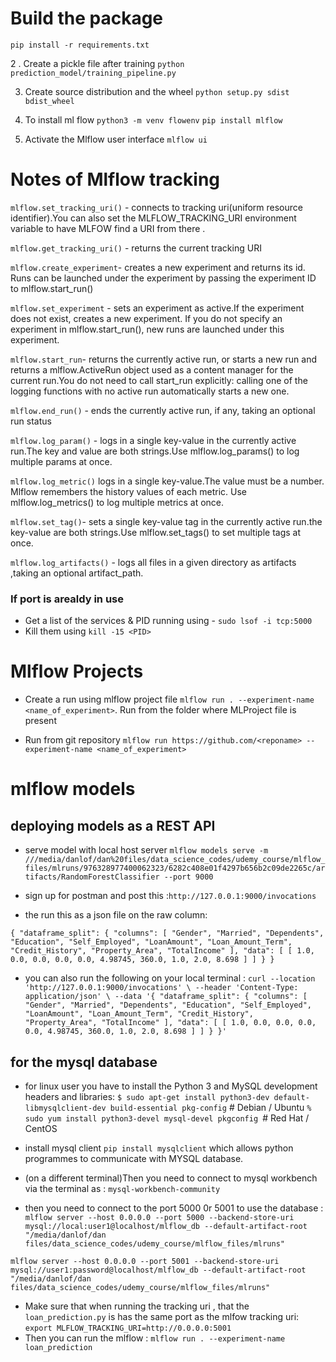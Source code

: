 # Build the package 
`pip install -r requirements.txt`

2 . Create a pickle file after training 
`python prediction_model/training_pipeline.py`

3. Create source distribution and the wheel
`python setup.py sdist bdist_wheel`

4. To install ml flow
`python3 -m venv flowenv`
`pip install mlflow`

5. Activate the Mlflow user interface 
`mlflow ui`

# Notes of Mlflow tracking 
`mlflow.set_tracking_uri()` - connects to tracking uri(uniform resource identifier).You can also set the MLFLOW_TRACKING_URI environment variable to have MLFOW  find a URI from there .

`mlflow.get_tracking_uri()` - returns the current tracking URI

`mlflow.create_experiment`- creates a new experiment and returns its id. Runs can be launched under the experiment by passing the experiment ID to mlflow.start_run()

`mlflow.set_experiment` - sets an experiment as active.If the experiment does not exist, creates a new experiment. If you do not specify an experiment in mlflow.start_run(), new runs are launched under this experiment.

`mlflow.start_run`- returns the currently active run, or starts a new  run and returns a mlflow.ActiveRun object used as a content manager for the current run.You do not need to call start_run explicitly: calling one of the logging functions with no active run automatically starts a new one.

`mlflow.end_run()` - ends the currently active run, if any, taking an optional run status

`mlflow.log_param()` - logs in a single key-value in the currently active run.The key and value are both strings.Use mlflow.log_params()  to log multiple params at once.

`mlflow.log_metric()` logs in a single key-value.The value must be a number. Mlflow remembers the history values of each metric.  Use mlflow.log_metrics() to log multiple metrics at once.

`mlflow.set_tag()`- sets a single key-value tag in the currently active run.the key-value are both strings.Use mlflow.set_tags() to set multiple tags at once.

`mlflow.log_artifacts()` - logs all files in a given directory as artifacts ,taking  an optional artifact_path.

### If port is arealdy in use 
- Get a list of the services & PID running using - `sudo lsof -i tcp:5000`
- Kill them using `kill -15 <PID> `


# Mlflow Projects 
- Create a run using mlflow project file `mlflow run . --experiment-name <name_of_experiment>`. Run from the folder where MLProject file is present 

- Run from git repository `mlflow run https://github.com/<reponame> --experiment-name <name_of_experiment>`


# mlflow models
## deploying models as a REST API
- serve model with local host server `mlflow models serve -m ///media/danlof/dan%20files/data_science_codes/udemy_course/mlflow_files/mlruns/976328977400062323/6282c408e01f4297b656b2c09de2265c/artifacts/RandomForestClassifier --port 9000`

- sign up for postman and post this :`http://127.0.0.1:9000/invocations`

- the run this as a json file on the raw column:

`
{
    "dataframe_split": {
        "columns": [
            "Gender",
            "Married",
            "Dependents",
            "Education",
            "Self_Employed",
            "LoanAmount",
            "Loan_Amount_Term",
            "Credit_History",
            "Property_Area",
            "TotalIncome"
        ],
        "data": [
            [
                1.0,
                0.0,
                0.0,
                0.0,
                0.0,
                4.98745,
                360.0,
                1.0,
                2.0,
                8.698
            ]
        ]
    }
}
`

- you can also run the following on your local terminal :
`
curl --location 'http://127.0.0.1:9000/invocations' \
--header 'Content-Type: application/json' \
--data '{
    "dataframe_split": {
        "columns": [
            "Gender",
            "Married",
            "Dependents",
            "Education",
            "Self_Employed",
            "LoanAmount",
            "Loan_Amount_Term",
            "Credit_History",
            "Property_Area",
            "TotalIncome"
        ],
        "data": [
            [
                1.0,
                0.0,
                0.0,
                0.0,
                0.0,
                4.98745,
                360.0,
                1.0,
                2.0,
                8.698
            ]
        ]
    }
}'
`
## for the mysql database
- for linux user you have to install the Python 3 and MySQL development headers and libraries: 
`$ sudo apt-get install python3-dev default-libmysqlclient-dev build-essential pkg-config` # Debian / Ubuntu
`% sudo yum install python3-devel mysql-devel pkgconfig `# Red Hat / CentOS

- install mysql client `pip install mysqlclient` which allows python programmes to communicate with MYSQL database.

- (on a different terminal)Then you need to connect to mysql workbench via the terminal as : `mysql-workbench-community`
- then you need to connect to the port 5000 0r 5001 to use the database :
`mlflow server --host 0.0.0.0 --port 5000 --backend-store-uri mysql://local:user1@localhost/mlflow_db --default-artifact-root "/media/danlof/dan files/data_science_codes/udemy_course/mlflow_files/mlruns"`

`mlflow server --host 0.0.0.0 --port 5001 --backend-store-uri mysql://user1:password@localhost/mlflow_db --default-artifact-root "/media/danlof/dan files/data_science_codes/udemy_course/mlflow_files/mlruns"`

- Make sure that when running the tracking uri , that the `loan_prediction.py` is has the same port as the mlfow tracking uri: `export MLFLOW_TRACKING_URI=http://0.0.0.0:5001`
- Then you can run the mlflow : `mlflow run . --experiment-name loan_prediction`